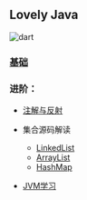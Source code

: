 ## Lovely Java

<img src="https://github.githubassets.com/images/icons/emoji/unicode/1f3af.png" alt="dart"  />



### [基础]()

### 进阶：

* [注解与反射](https://github.com/KongWiki/lovelyJava/tree/master/src/com/train/annotation_reflection)

* 集合源码解读

  * [LinkedList](https://github.com/KongWiki/lovelyJava/tree/master/src/com/train/collection/linkedList)
  * [ArrayList](https://github.com/KongWiki/lovelyJava/tree/master/src/com/train/collection/arrayList)
  * [HashMap](https://github.com/KongWiki/lovelyJava/tree/master/src/com/train/collection/hashMap)

* [JVM学习](https://github.com/KongWiki/lovelyJava/tree/master/src/com/train/jvm)

  






